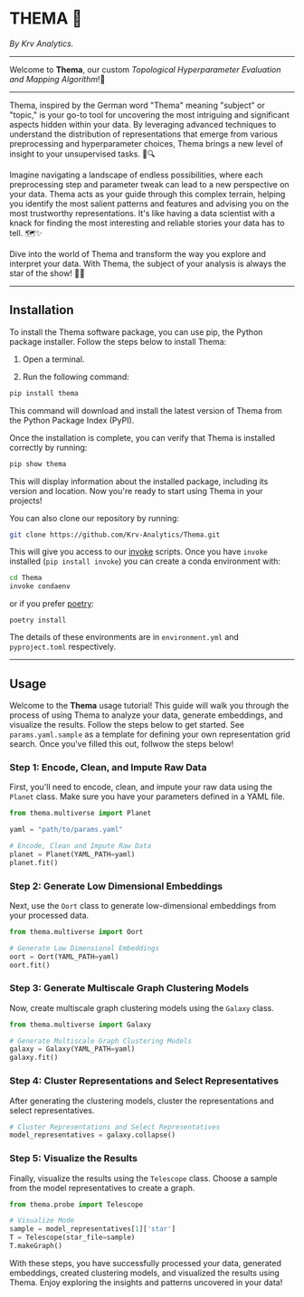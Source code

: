 # THEMA 🔮

_By Krv Analytics._

---

Welcome to **Thema**, our custom _Topological Hyperparameter Evaluation and Mapping Algorithm_!🌟

---

Thema, inspired by the German word "Thema" meaning "subject" or "topic," is your go-to tool for uncovering the most intriguing and significant aspects hidden within your data. By leveraging advanced techniques to understand the distribution of representations that emerge from various preprocessing and hyperparameter choices, Thema brings a new level of insight to your unsupervised tasks. 🧠🔍

Imagine navigating a landscape of endless possibilities, where each preprocessing step and parameter tweak can lead to a new perspective on your data. Thema acts as your guide through this complex terrain, helping you identify the most salient patterns and features and advising you on the most trustworthy representations. It's like having a data scientist with a knack for finding the most interesting and reliable stories your data has to tell. 🗺️✨

Dive into the world of Thema and transform the way you explore and interpret your data. With Thema, the subject of your analysis is always the star of the show! 🌠🚀

---

## Installation

To install the Thema software package, you can use pip, the Python package installer. Follow the steps below to install Thema:

1. Open a terminal.

2. Run the following command:

```bash
pip install thema
```

This command will download and install the latest version of Thema from the Python Package Index (PyPI).

Once the installation is complete, you can verify that Thema is installed correctly by running:

```bash
pip show thema
```

This will display information about the installed package, including its version and location. Now you're ready to start using Thema in your projects!

You can also clone our repository by running:

```bash
git clone https://github.com/Krv-Analytics/Thema.git
```

This will give you access to our [invoke](https://www.pyinvoke.org/) scripts. Once you have `invoke` installed (`pip install invoke`) you can create a conda environment with:

```bash
cd Thema
invoke condaenv
```

or if you prefer [poetry](https://python-poetry.org/):

```
poetry install
```

The details of these environments are in `environment.yml` and `pyproject.toml` respectively.

---

## Usage

Welcome to the **Thema** usage tutorial! This guide will walk you through the process of using Thema to analyze your data, generate embeddings, and visualize the results. Follow the steps below to get started. See `params.yaml.sample` as a template for defining your own representation grid search. Once you've filled this out, follwow the steps below!

### Step 1: Encode, Clean, and Impute Raw Data

First, you'll need to encode, clean, and impute your raw data using the `Planet` class. Make sure you have your parameters defined in a YAML file.

```python
from thema.multiverse import Planet

yaml = "path/to/params.yaml"

# Encode, Clean and Impute Raw Data
planet = Planet(YAML_PATH=yaml)
planet.fit()
```

### Step 2: Generate Low Dimensional Embeddings

Next, use the `Oort` class to generate low-dimensional embeddings from your processed data.

```python
from thema.multiverse import Oort

# Generate Low Dimensional Embeddings
oort = Oort(YAML_PATH=yaml)
oort.fit()
```

### Step 3: Generate Multiscale Graph Clustering Models

Now, create multiscale graph clustering models using the `Galaxy` class.

```python
from thema.multiverse import Galaxy

# Generate Multiscale Graph Clustering Models
galaxy = Galaxy(YAML_PATH=yaml)
galaxy.fit()
```

### Step 4: Cluster Representations and Select Representatives

After generating the clustering models, cluster the representations and select representatives.

```python
# Cluster Representations and Select Representatives
model_representatives = galaxy.collapse()
```

### Step 5: Visualize the Results

Finally, visualize the results using the `Telescope` class. Choose a sample from the model representatives to create a graph.

```python
from thema.probe import Telescope

# Visualize Mode
sample = model_representatives[1]['star']
T = Telescope(star_file=sample)
T.makeGraph()
```

With these steps, you have successfully processed your data, generated embeddings, created clustering models, and visualized the results using Thema. Enjoy exploring the insights and patterns uncovered in your data!
